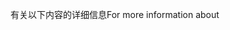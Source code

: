 <span data-ttu-id="c812c-101">有关以下内容的详细信息</span><span class="sxs-lookup"><span data-stu-id="c812c-101">For more information about</span></span>